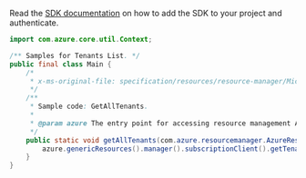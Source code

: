 Read the [SDK documentation](https://github.com/Azure/azure-sdk-for-java/blob/azure-resourcemanager_2.13.0/sdk/resourcemanager/azure-resourcemanager/README.md) on how to add the SDK to your project and authenticate.

```java
import com.azure.core.util.Context;

/** Samples for Tenants List. */
public final class Main {
    /*
     * x-ms-original-file: specification/resources/resource-manager/Microsoft.Resources/stable/2021-01-01/examples/GetTenants.json
     */
    /**
     * Sample code: GetAllTenants.
     *
     * @param azure The entry point for accessing resource management APIs in Azure.
     */
    public static void getAllTenants(com.azure.resourcemanager.AzureResourceManager azure) {
        azure.genericResources().manager().subscriptionClient().getTenants().list(Context.NONE);
    }
}
```
